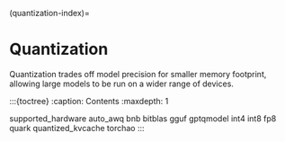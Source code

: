 (quantization-index)=

# Quantization

Quantization trades off model precision for smaller memory footprint, allowing large models to be run on a wider range of devices.

:::{toctree}
:caption: Contents
:maxdepth: 1

supported_hardware
auto_awq
bnb
bitblas
gguf
gptqmodel
int4
int8
fp8
quark
quantized_kvcache
torchao
:::
